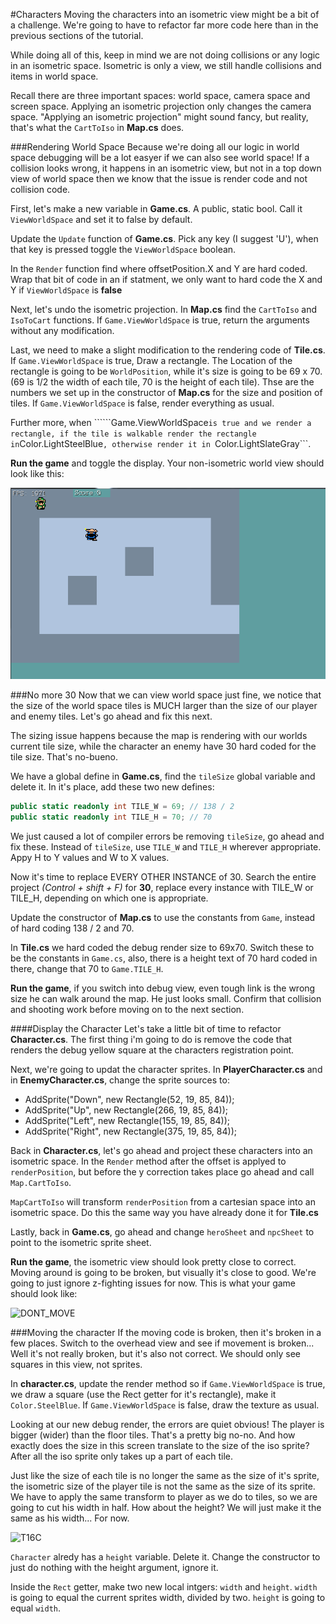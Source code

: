 #Characters
Moving the characters into an isometric view might be a bit of a challenge. We're going to have to refactor far more code here than in the previous sections of the tutorial.

While doing all of this, keep in mind we are not doing collisions or any logic in an isometric space. Isometric is only a view, we still handle collisions and items in world space. 

Recall there are three important spaces: world space, camera space and screen space. Applying an isometric projection only changes the camera space. "Applying an isometric projection" might sound fancy, but reality, that's what the ```CartToIso``` in **Map.cs** does.

###Rendering World Space
Because we're doing all our logic in world space debugging will be a lot easyer if we can also see world space! If a collision looks wrong, it happens in an isometric view, but not in a top down view of world space then we know that the issue is render code and not collision code.

First, let's make a new variable in **Game.cs**. A public, static bool. Call it ```ViewWorldSpace``` and set it to false by default.

Update the ```Update``` function of **Game.cs**. Pick any key (I suggest 'U'), when that key is pressed toggle the ```ViewWorldSpace``` boolean.

In the ```Render``` function find where offsetPosition.X and Y are hard coded. Wrap that bit of code in an if statment, we only want to hard code the X and Y if ```ViewWorldSpace``` is **false**

Next, let's undo the isometric projection. In **Map.cs** find the  ```CartToIso``` and ```IsoToCart``` functions. If ```Game.ViewWorldSpace``` is true, return the arguments without any modification.

Last, we need to make a slight modification to the rendering code of **Tile.cs**. If ```Game.ViewWorldSpace``` is true, Draw a rectangle. The Location of the rectangle is going to be ```WorldPosition```, while it's size is going to be 69 x 70. (69 is 1/2 the width of each tile, 70 is the height of each tile). Thse are the numbers we set up in the constructor of **Map.cs** for the size and position of tiles. If ```Game.ViewWorldSpace``` is false, render everything as usual.

Further more, when ``````Game.ViewWorldSpace``` is true and we render a rectangle, if the tile is walkable render the rectangle in ```Color.LightSteelBlue```, otherwise render it in ```Color.LightSlateGray```.

**Run the game** and toggle the display. Your non-isometric world view should look like this:

![NON_ISO](Images/non_iso.PNG)

###No more 30
Now that we can view world space just fine, we notice that the size of the world space tiles is MUCH larger than the size of our player and enemy tiles. Let's go ahead and fix this next.

The sizing issue happens because the map is rendering with our worlds current tile size, while the character an enemy have 30 hard coded for the tile size. That's no-bueno.

We have a global define in **Game.cs**, find the ```tileSize``` global variable and delete it. In it's place, add these two new defines:

```cs
public static readonly int TILE_W = 69; // 138 / 2
public static readonly int TILE_H = 70; // 70
```

We just caused a lot of compiler errors be removing ```tileSize```, go ahead and fix these. Instead of ```tileSize```, use ```TILE_W``` and ```TILE_H``` wherever appropriate. Appy H to Y values and W to X values.

Now it's time to replace EVERY OTHER INSTANCE of 30. Search the entire project _(Control + shift + F)_ for **30**, replace every instance with TILE_W or TILE_H, depending on which one is appropriate.

Update the constructor of **Map.cs** to use the constants from ```Game```, instead of hard coding 138 / 2 and 70.

In **Tile.cs** we hard coded the debug render size to 69x70. Switch these to be the constants in ```Game.cs```, also, there is a height text of 70 hard coded in there, change that 70 to ```Game.TILE_H```.

**Run the game**, if you switch into debug view, even tough link is the wrong size he can walk around the map. He just looks small. Confirm that collision and shooting work before moving on to the next section.

####Display the Character
Let's take a little bit of time to refactor **Character.cs**. The first thing i'm going to do is remove the code that renders the debug yellow square at the characters registration point.

Next, we're going to updat the character sprites. In **PlayerCharacter.cs** and in **EnemyCharacter.cs**, change the sprite sources to:

* AddSprite("Down", new Rectangle(52, 19, 85, 84)); 
* AddSprite("Up", new Rectangle(266, 19, 85, 84)); 
* AddSprite("Left", new Rectangle(155, 19, 85, 84)); 
* AddSprite("Right", new Rectangle(375, 19, 85, 84)); 

Back in **Character.cs**, let's go ahead and project these characters into an isometric space. In the ```Render``` method after the offset is applyed to ```renderPosition```, but before the y correction takes place go ahead and call ```Map.CartToIso```. 

```MapCartToIso``` will transform ```renderPosition``` from a cartesian space into an isometric space. Do this the same way you have already done it for **Tile.cs**

Lastly, back in **Game.cs**, go ahead and change ```heroSheet``` and ```npcSheet``` to point to the isometric sprite sheet. 

**Run the game**, the isometric view should look pretty close to correct. Moving around is going to be broken, but visually it's close to good. We're going to just ignore z-fighting issues for now. This is what your game should look like:

![DONT_MOVE](Images/dont_move.PNG)

###Moving the character
If the moving code is broken, then it's broken in a few places. Switch to the overhead view and see if movement is broken... Well it's not really broken, but it's also not correct. We should only see squares in this view, not sprites. 

In **character.cs**, update the render method so if ```Game.ViewWorldSpace``` is true, we draw a square (use the Rect getter for it's rectangle), make it ```Color.SteelBlue```. If ```Game.ViewWorldSpace``` is false, draw the texture as usual.

Looking at our new debug render, the errors are quiet obvious! The player is bigger (wider) than the floor tiles. That's a pretty big no-no. And how exactly does the size in this screen translate to the size of the iso sprite? After all the iso sprite only takes up a part of each tile.

Just like the size of each tile is no longer the same as the size of it's sprite, the isometric size of the player tile is not the same as the size of its sprite. We have to apply the same transform to player as we do to tiles, so we are going to cut his width in half. How about the height? We will just make it the same as his width... For now.

![T16C](Images/tut16c.gif)

```Character``` alredy has a ```height``` variable. Delete it. Change the constructor to just do nothing with the height argument, ignore it.

Inside the ```Rect``` getter, make two new local intgers: ```width``` and ```height```. ```width``` is going to equal the current sprites width, divided by two. ```height``` is going to equal ```width```.